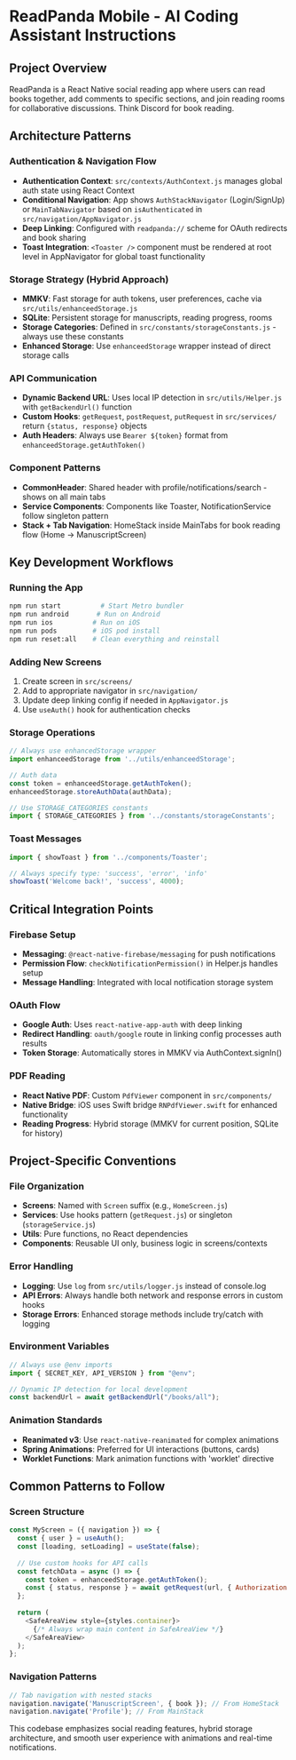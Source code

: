 # ReadPanda Mobile - AI Coding Assistant Instructions

## Project Overview
ReadPanda is a React Native social reading app where users can read books together, add comments to specific sections, and join reading rooms for collaborative discussions. Think Discord for book reading.

## Architecture Patterns

### Authentication & Navigation Flow
- **Authentication Context**: `src/contexts/AuthContext.js` manages global auth state using React Context
- **Conditional Navigation**: App shows `AuthStackNavigator` (Login/SignUp) or `MainTabNavigator` based on `isAuthenticated` in `src/navigation/AppNavigator.js`
- **Deep Linking**: Configured with `readpanda://` scheme for OAuth redirects and book sharing
- **Toast Integration**: `<Toaster />` component must be rendered at root level in AppNavigator for global toast functionality

### Storage Strategy (Hybrid Approach)
- **MMKV**: Fast storage for auth tokens, user preferences, cache via `src/utils/enhanceedStorage.js`
- **SQLite**: Persistent storage for manuscripts, reading progress, rooms
- **Storage Categories**: Defined in `src/constants/storageConstants.js` - always use these constants
- **Enhanced Storage**: Use `enhanceedStorage` wrapper instead of direct storage calls

### API Communication
- **Dynamic Backend URL**: Uses local IP detection in `src/utils/Helper.js` with `getBackendUrl()` function
- **Custom Hooks**: `getRequest`, `postRequest`, `putRequest` in `src/services/` return `{status, response}` objects
- **Auth Headers**: Always use `Bearer ${token}` format from `enhanceedStorage.getAuthToken()`

### Component Patterns
- **CommonHeader**: Shared header with profile/notifications/search - shows on all main tabs
- **Service Components**: Components like Toaster, NotificationService follow singleton pattern
- **Stack + Tab Navigation**: HomeStack inside MainTabs for book reading flow (Home → ManuscriptScreen)

## Key Development Workflows

### Running the App
```bash
npm run start          # Start Metro bundler
npm run android       # Run on Android
npm run ios          # Run on iOS
npm run pods         # iOS pod install
npm run reset:all    # Clean everything and reinstall
```

### Adding New Screens
1. Create screen in `src/screens/`
2. Add to appropriate navigator in `src/navigation/`
3. Update deep linking config if needed in `AppNavigator.js`
4. Use `useAuth()` hook for authentication checks

### Storage Operations
```javascript
// Always use enhancedStorage wrapper
import enhanceedStorage from '../utils/enhanceedStorage';

// Auth data
const token = enhanceedStorage.getAuthToken();
enhanceedStorage.storeAuthData(authData);

// Use STORAGE_CATEGORIES constants
import { STORAGE_CATEGORIES } from '../constants/storageConstants';
```

### Toast Messages
```javascript
import { showToast } from '../components/Toaster';

// Always specify type: 'success', 'error', 'info'
showToast('Welcome back!', 'success', 4000);
```

## Critical Integration Points

### Firebase Setup
- **Messaging**: `@react-native-firebase/messaging` for push notifications
- **Permission Flow**: `checkNotificationPermission()` in Helper.js handles setup
- **Message Handling**: Integrated with local notification storage system

### OAuth Flow
- **Google Auth**: Uses `react-native-app-auth` with deep linking
- **Redirect Handling**: `oauth/google` route in linking config processes auth results
- **Token Storage**: Automatically stores in MMKV via AuthContext.signIn()

### PDF Reading
- **React Native PDF**: Custom `PdfViewer` component in `src/components/`
- **Native Bridge**: iOS uses Swift bridge `RNPdfViewer.swift` for enhanced functionality
- **Reading Progress**: Hybrid storage (MMKV for current position, SQLite for history)

## Project-Specific Conventions

### File Organization
- **Screens**: Named with `Screen` suffix (e.g., `HomeScreen.js`)
- **Services**: Use hooks pattern (`getRequest.js`) or singleton (`storageService.js`)
- **Utils**: Pure functions, no React dependencies
- **Components**: Reusable UI only, business logic in screens/contexts

### Error Handling
- **Logging**: Use `log` from `src/utils/logger.js` instead of console.log
- **API Errors**: Always handle both network and response errors in custom hooks
- **Storage Errors**: Enhanced storage methods include try/catch with logging

### Environment Variables
```javascript
// Always use @env imports
import { SECRET_KEY, API_VERSION } from "@env";

// Dynamic IP detection for local development
const backendUrl = await getBackendUrl("/books/all");
```

### Animation Standards
- **Reanimated v3**: Use `react-native-reanimated` for complex animations
- **Spring Animations**: Preferred for UI interactions (buttons, cards)
- **Worklet Functions**: Mark animation functions with 'worklet' directive

## Common Patterns to Follow

### Screen Structure
```javascript
const MyScreen = ({ navigation }) => {
  const { user } = useAuth();
  const [loading, setLoading] = useState(false);
  
  // Use custom hooks for API calls
  const fetchData = async () => {
    const token = enhanceedStorage.getAuthToken();
    const { status, response } = await getRequest(url, { Authorization: `Bearer ${token}` });
  };
  
  return (
    <SafeAreaView style={styles.container}>
      {/* Always wrap main content in SafeAreaView */}
    </SafeAreaView>
  );
};
```

### Navigation Patterns
```javascript
// Tab navigation with nested stacks
navigation.navigate('ManuscriptScreen', { book }); // From HomeStack
navigation.navigate('Profile'); // From MainStack
```

This codebase emphasizes social reading features, hybrid storage architecture, and smooth user experience with animations and real-time notifications.